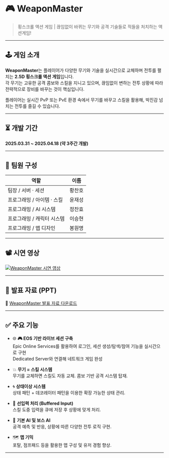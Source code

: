 # 🎮 WeaponMaster

> 횡스크롤 액션 게임 | 끊임없이 바뀌는 무기와 공격 기술들로 적들을 처치하는 액션게임!

---

## 🕹️ 게임 소개

**WeaponMaster**는 플레이어가 다양한 무기와 기술을 실시간으로 교체하며 전투를 펼치는 **2.5D 횡스크롤 액션 게임**입니다.  
각 무기는 고유한 공격 콤보와 스킬을 지니고 있으며, 끊임없이 변하는 전투 상황에 따라 전략적으로 장비를 바꾸는 것이 핵심입니다.

플레이어는 실시간 PvP 또는 PvE 환경 속에서 무기를 바꾸고 스킬을 활용해, 박진감 넘치는 전투를 즐길 수 있습니다.

---

## ⏳ 개발 기간

**2025.03.31 ~ 2025.04.18 (약 3주간 개발)**

---

## 👥 팀원 구성

| 역할 | 이름 |
|------|------|
| 팀장 / 서버 · 세션 | 황찬호 |
| 프로그래밍 / 아이템 · 스킬 | 윤재성 |
| 프로그래밍 / AI 시스템 | 정찬효 |
| 프로그래밍 / 캐릭터 시스템 | 이승현 |
| 프로그래밍 / 맵 디자인 | 봉원명 |

---

## 📽️ 시연 영상

[![WeaponMaster 시연 영상](https://img.youtube.com/vi/myb5Tn-WQPU/hqdefault.jpg)](https://youtu.be/myb5Tn-WQPU)

---

## 🧾 발표 자료 (PPT)

📎 [WeaponMaster 발표 자료 다운로드](NBC_UE5_2nd_Team3_발표_PPT.pptx)

---

## ✅ 주요 기능

  - 🌐 **🎮 EOS 기반 라이브 세션 구축**  
  Epic Online Services를 활용하여 로그인, 세션 생성/탐색/참여 기능을 실시간으로 구현  
  Dedicated Server와 연결해 네트워크 게임 완성

- 💥 **무기 = 스킬 시스템**  
  무기를 교체하면 스킬도 자동 교체. 콤보 기반 공격 시스템 탑재.

- 🌀 **상태이상 시스템**  
  상태 패턴 + 데코레이터 패턴을 이용한 확장 가능한 상태 관리.

- 👊 **선입력 처리 (Buffered Input)**  
  스킬 도중 입력을 큐에 저장 후 상황에 맞게 처리.

- 🧠 **기본 AI 및 보스 AI**  
  공격 예측 및 반응, 상황에 따른 다양한 전투 로직 구현.

- 🗺️ **맵 기믹**  
  포탈, 점프패드 등을 활용한 맵 구성 및 유저 경험 향상.


---


